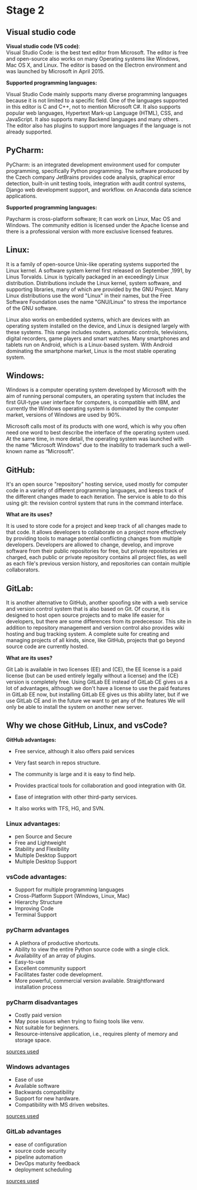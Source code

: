 
# Stage 2 


## Visual studio code
**Visual studio code (VS code)**:  
Visual Studio Code:  is the best text editor from Microsoft. The editor is free and open-source also works on many Operating systems like Windows, Mac OS X, and Linux. The editor is based on the Electron environment and was launched by Microsoft in April 2015.


**Supported programming languages:**

Visual Studio Code mainly supports many diverse programming languages because it is not limited to a specific field. One of the languages supported in this editor is C and C++, not to mention Microsoft C#. It also supports popular web languages, Hypertext Mark-up Language (HTML), CSS, and JavaScript. It also supports many Backend languages and many others. . The editor also has plugins to support more languages if the language is not already supported.





## PyCharm:
PyCharm: is an integrated development environment used for computer programming, specifically Python programming. The software produced by the Czech company JetBrains provides code analysis, graphical error detection, built-in unit testing tools, integration with audit control systems, Django web development support, and workflow. on Anaconda data science applications.



**Supported programming languages:**


Paycharm is cross-platform software; It can work on Linux, Mac OS and Windows. The community edition is licensed under the Apache license and there is a professional version with more exclusive licensed features.

## Linux:


It is a family of open-source Unix-like operating systems supported the Linux kernel.
A software system kernel first released on September ,1991, by Linus Torvalds. Linux is typically packaged in an exceedingly Linux distribution.
Distributions include the Linux kernel, system software, and supporting libraries, many of which are provided by the GNU Project. Many Linux distributions use the word "Linux" in their names, but the Free Software Foundation uses the name "GNU/Linux" to stress the importance of the GNU software.




Linux also works on embedded systems, which are devices with an operating system installed on the device, and Linux is designed largely with these systems. This range includes routers, automatic controls, televisions, digital recorders, game players and smart watches. Many smartphones and tablets run on Android, which is a Linux-based system. With Android dominating the smartphone market, Linux is the most stable operating system.


## Windows:


Windows is a computer operating system developed by Microsoft with the aim of running personal computers, an operating system that includes the first GUI-type user interface for computers, is compatible with IBM, and currently the Windows operating system is dominated by the computer market, versions of Windows are used by 90%.




Microsoft calls most of its products with one word, which is why you often need one word to best describe the interface of the operating system used. At the same time, in more detail, the operating system was launched with the name “Microsoft Windows” due to the inability to trademark such a well-known name as “Microsoft”.

## GitHub:
It's an open source "repository" hosting service, used mostly for computer code in a variety of different programming languages, and keeps track of the different changes made to each iteration. The service is able to do this using git: the revision control system that runs in the command interface.



**What are its uses?**


It is used to store code for a project and keep track of all changes made to that code. It allows developers to collaborate on a project more effectively by providing tools to manage potential conflicting changes from multiple developers. Developers are allowed to change, develop, and improve software from their public repositories for free, but private repositories are charged, each public or private repository contains all project files, as well as each file's previous version history, and repositories can contain multiple collaborators.



## GitLab: 

It is another alternative to GitHub, another spoofing site with a web service and version control system that is also based on Git. Of course, it is designed to host open source projects and to make life easier for developers, but there are some differences from its predecessor.
This site in addition to repository management and version control also provides wiki hosting and bug tracking system. A complete suite for creating and managing projects of all kinds, since, like GitHub, projects that go beyond source code are currently hosted.



**What are its uses?**


Git Lab is available in two licenses (EE) and (CE), the EE license is a paid license (but can be used entirely legally without a license) and the (CE) version is completely free. Using GitLab EE instead of GitLab CE gives us a lot of advantages, although we don't have a license to use the paid features in GitLab EE now, but installing GitLab EE gives us this ability later, but if we use GitLab CE and in the future we want to get any of the features We will only be able to install the system on another new server.



## **Why we chose GitHub, Linux, and vsCode?**

**GitHub advantages:**
* Free service, although it also offers paid services
* Very fast search in repos structure.
* The community is large and it is easy to find help.
* Provides practical tools for collaboration and good integration with Git.

* Ease of integration with other third-party services.
* It also works with TFS, HG, and SVN.

### **Linux advantages:**

* pen Source and Secure
* Free and Lightweight
* Stability and Flexibility 
* Multiple Desktop Support
* Multiple Desktop Support



### **vsCode advantages:**

* Support for multiple programming languages
* Cross-Platform Support (Windows, Linux, Mac)
* Hierarchy Structure
* Improving Code
* Terminal Support



### **pyCharm advantages** 

* A plethora of productive shortcuts.
* Ability to view the entire Python source code with a single click.
* Availability of an array of plugins.
* Easy-to-use
* Excellent community support
* Facilitates faster code development.
* More powerful, commercial version available.
 Straightforward installation process

 ### **pyCharm disadvantages** 

* Costly paid version
* May pose issues when trying to fixing tools like venv.
* Not suitable for beginners.
* Resource-intensive application, i.e., requires plenty of memory and storage space.



[sources used ](https://hackr.io/blog/what-is-pycharm )




### **Windows advantages** 

* Ease of use 
* Available software 
* Backwards compatibility 
* Support for new hardware. 
* Compatibility with MS driven websites. 



[sources used](http://www.rjsystems.nl/en/3200.php)



### **GitLab advantages** 
* ease of configuration
* source code security
* pipeline automation 
* DevOps maturity feedback
* deployment scheduling 




[sources used](https://searchsoftwarequality.techtarget.com/video/5-advantages-of-GitLab-CI-CD-pipelines)













